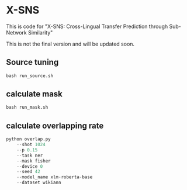 # X-SNS
This is code for  "X-SNS: Cross-Lingual Transfer Prediction through Sub-Network Similarity" 

This is not the final version and will be updated soon.

## Source tuning
```python
bash run_source.sh
```
## calculate mask
```python
bash run_mask.sh
```
## calculate overlapping rate
```python
python overlap.py 
    --shot 1024 
    --p 0.15 
    --task ner
    --mask fisher 
    --device 0 
    --seed 42 
    --model_name xlm-roberta-base 
    --dataset wikiann
```
